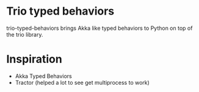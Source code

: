 # Trio typed behaviors

trio-typed-behaviors brings Akka like typed behaviors to Python on top of the trio library.


# Inspiration

- Akka Typed Behaviors
- Tractor (helped a lot to see get multiprocess to work)